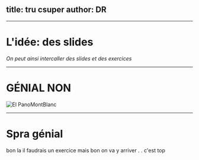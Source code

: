 title: tru csuper 
author: DR 
---



***

# L'idée: des slides

*On peut ainsi intercaller des slides et des exercices*   


***


# GÉNIAL NON

![El PanoMontBlanc ](https://upload.wikimedia.org/wikipedia/commons/thumb/0/0c/PanoMontBlancHDR_edit_1.jpg/800px-PanoMontBlancHDR_edit_1.jpg)




***

# Spra génial 

bon la il faudrais un exercice 
mais bon on va y arriver . . 
c'est top 



